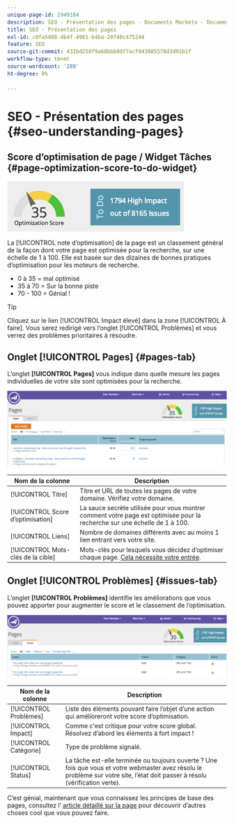 ```yaml
---
unique-page-id: 2949184
description: SEO - Présentation des pages - Documents Marketo - Documentation du produit
title: SEO - Présentation des pages
exl-id: c0fa5408-4b4f-4981-b4ba-20f40c475244
feature: SEO
source-git-commit: 431bd258f9a68bbb9df7acf043085578d3d91b1f
workflow-type: tm+mt
source-wordcount: '289'
ht-degree: 0%

---
```


# SEO - Présentation des pages {#seo-understanding-pages}

## Score d’optimisation de page / Widget Tâches {#page-optimization-score-to-do-widget}

![](assets/image2014-9-17-21-3a52-3a3.png)

La [!UICONTROL note d’optimisation] de la page est un classement général de la façon dont votre page est optimisée pour la recherche, sur une échelle de 1 à 100. Elle est basée sur des dizaines de bonnes pratiques d’optimisation pour les moteurs de recherche.

* 0 à 35 = mal optimisé
* 35 à 70 = Sur la bonne piste
* 70 - 100 = Génial !

>[!TIP]
>
>Cliquez sur le lien [!UICONTROL Impact élevé] dans la zone [!UICONTROL À faire]. Vous serez redirigé vers l’onglet [!UICONTROL Problèmes] et vous verrez des problèmes prioritaires à résoudre.

## Onglet [!UICONTROL Pages] {#pages-tab}

L’onglet **[!UICONTROL Pages]** vous indique dans quelle mesure les pages individuelles de votre site sont optimisées pour la recherche.

![](assets/image2014-9-17-21-3a52-3a41.png)

| Nom de la colonne | Description |
|---|---|
| [!UICONTROL Titre] | Titre et URL de toutes les pages de votre domaine. Vérifiez votre domaine. |
| [!UICONTROL Score d’optimisation] | La sauce secrète utilisée pour vous montrer comment votre page est optimisée pour la recherche sur une échelle de 1 à 100. |
| [!UICONTROL Liens] | Nombre de domaines différents avec au moins 1 lien entrant vers votre site. |
| [!UICONTROL Mots-clés de la cible] | Mots-clés pour lesquels vous décidez d’optimiser chaque page. [Cela nécessite votre entrée](/help/marketo/product-docs/additional-apps/seo/pages/seo-using-the-page-detail-drill-down.md). |

## Onglet [!UICONTROL Problèmes] {#issues-tab}

L’onglet **[!UICONTROL Problèmes]** identifie les améliorations que vous pouvez apporter pour augmenter le score et le classement de l’optimisation.

![](assets/image2014-9-17-21-3a53-3a15.png)

| Nom de la colonne | Description |
|---|---|
| [!UICONTROL Problèmes] | Liste des éléments pouvant faire l’objet d’une action qui amélioreront votre score d’optimisation. |
| [!UICONTROL Impact] | Comme c&#39;est critique pour votre score global. Résolvez d’abord les éléments à fort impact ! |
| [!UICONTROL Catégorie] | Type de problème signalé. |
| [!UICONTROL Status] | La tâche est-elle terminée ou toujours ouverte ? Une fois que vous et votre webmaster avez résolu le problème sur votre site, l’état doit passer à résolu (vérification verte). |

C’est génial, maintenant que vous connaissez les principes de base des pages, consultez l’ [article détaillé sur la page](/help/marketo/product-docs/additional-apps/seo/pages/seo-using-the-page-detail-drill-down.md) pour découvrir d’autres choses cool que vous pouvez faire.
